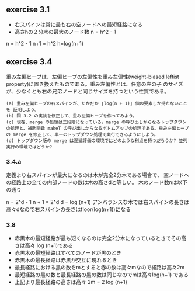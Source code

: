 ## exercise 3.1

- 右スパインは常に最も右の空ノードへの最短経路になる
- 高さhの２分木の最大のノード数 n = h^2 - 1

n = h^2 - 1
n+1 = h^2
h=log(n+1)

## exercise 3.4

重み左偏ヒープは、左偏ヒープの左偏性を重み左偏性(weight-biased leftist property)に置き換えたものである。重み左偏性とは、任意の左の子 のサイズが、少なくとも右の兄弟ノードと同じサイズを持つという性質である。

```
(a) 重み左偏ヒープの右スパインが、たかだか ⌊log(n + 1)⌋ 個の要素しか持たないことを 証明しよう。
(b) 図 3.2 の実装を修正して、重み左偏ヒープを作ってみよう。
(c) 現在、merge の処理は二段階になっている。merge の呼び出しからなるトップダウンの処理と、補助関数 makeT の呼び出しからなるボトムアップの処理である。重み左偏ヒープの merge を修正して、単一のトップダウン処理で実行できるようにしよう。
(d) トップダウン版の merge は遅延評価の環境ではどのような利点を持つだろうか? 並列実行の環境ではどうか?
```


### 3.4.a

定義より右スパインが最大になるのは木が完全2分木である場合で、
空ノードへの経路上の全ての内部ノードの数は木の高さdと等しい。
木のノード数nは以下の通り

n = 2^d - 1
n + 1 = 2^d
d = log (n+1) 
アンバランスな木では右スパインの長さは高々dなので右スパインの長さはfloor(log(n+1))になる

### 3.8

- 赤黒木の最短経路が最も短くなるのは完全2分木になっているときでその高さは高々 log (n+1)である
- 赤黒木の最短経路はすべてのノードが黒のとき
- 赤黒木の最長経路は赤黒が交互に現れるとき
- 最長経路における黒の数をmとすると赤の数は高々mなので経路は高々2m
- 最短経路の黒の数と最長経路の黒の数は同じなのでmは高々log(n+1) である
- 上記より最長経路の高さは高々 2m = 2 log (n+1)
